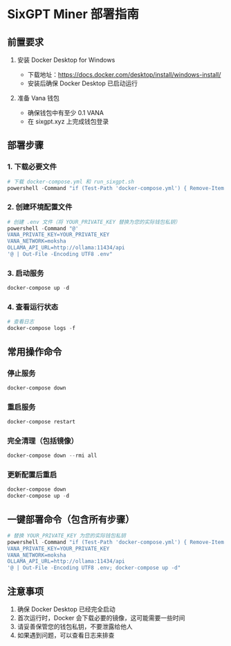# SixGPT Miner 部署指南

## 前置要求
1. 安装 Docker Desktop for Windows
   - 下载地址：https://docs.docker.com/desktop/install/windows-install/
   - 安装后确保 Docker Desktop 已启动运行

2. 准备 Vana 钱包
   - 确保钱包中有至少 0.1 VANA
   - 在 sixgpt.xyz 上完成钱包登录

## 部署步骤

### 1. 下载必要文件
```powershell
# 下载 docker-compose.yml 和 run_sixgpt.sh
powershell -Command "if (Test-Path 'docker-compose.yml') { Remove-Item 'docker-compose.yml' }; Invoke-WebRequest -Uri 'https://raw.githubusercontent.com/sixgpt/miner/main/docker-compose.yml' -OutFile 'docker-compose.yml'; if (Test-Path 'run_sixgpt.sh') { Remove-Item 'run_sixgpt.sh' }; Invoke-WebRequest -Uri 'https://raw.githubusercontent.com/sixgpt/miner/main/run_sixgpt.sh' -OutFile 'run_sixgpt.sh'"
```

### 2. 创建环境配置文件
```powershell
# 创建 .env 文件（将 YOUR_PRIVATE_KEY 替换为您的实际钱包私钥）
powershell -Command "@'
VANA_PRIVATE_KEY=YOUR_PRIVATE_KEY
VANA_NETWORK=moksha
OLLAMA_API_URL=http://ollama:11434/api
'@ | Out-File -Encoding UTF8 .env"
```

### 3. 启动服务
```powershell
docker-compose up -d
```

### 4. 查看运行状态
```powershell
# 查看日志
docker-compose logs -f
```

## 常用操作命令

### 停止服务
```powershell
docker-compose down
```

### 重启服务
```powershell
docker-compose restart
```

### 完全清理（包括镜像）
```powershell
docker-compose down --rmi all
```

### 更新配置后重启
```powershell
docker-compose down
docker-compose up -d
```

## 一键部署命令（包含所有步骤）
```powershell
# 替换 YOUR_PRIVATE_KEY 为您的实际钱包私钥
powershell -Command "if (Test-Path 'docker-compose.yml') { Remove-Item 'docker-compose.yml' }; Invoke-WebRequest -Uri 'https://raw.githubusercontent.com/sixgpt/miner/main/docker-compose.yml' -OutFile 'docker-compose.yml'; if (Test-Path 'run_sixgpt.sh') { Remove-Item 'run_sixgpt.sh' }; Invoke-WebRequest -Uri 'https://raw.githubusercontent.com/sixgpt/miner/main/run_sixgpt.sh' -OutFile 'run_sixgpt.sh'; @'
VANA_PRIVATE_KEY=YOUR_PRIVATE_KEY
VANA_NETWORK=moksha
OLLAMA_API_URL=http://ollama:11434/api
'@ | Out-File -Encoding UTF8 .env; docker-compose up -d"
```

## 注意事项
1. 确保 Docker Desktop 已经完全启动
2. 首次运行时，Docker 会下载必要的镜像，这可能需要一些时间
3. 请妥善保管您的钱包私钥，不要泄露给他人
4. 如果遇到问题，可以查看日志来排查
